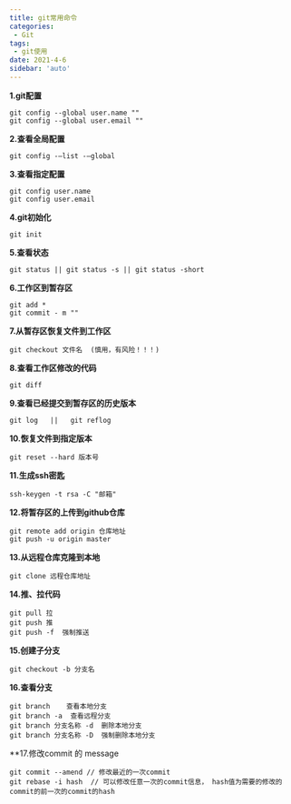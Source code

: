 ```yaml
---
title: git常用命令
categories: 
 - Git
tags:
 - git使用
date: 2021-4-6
sidebar: 'auto'
---
```


**1.git配置**
```shell
git config --global user.name ""
git config --global user.email ""
```

**2.查看全局配置**
```shell
git config -–list -–global
```

**3.查看指定配置**
```shell
git config user.name
git config user.email
```

**4.git初始化**
```shell
git init
```

**5.查看状态**
```shell
git status || git status -s || git status -short
```

**6.工作区到暂存区**
```shell
git add *
git commit - m ""
```

**7.从暂存区恢复文件到工作区**
```shell
git checkout 文件名  (慎用，有风险！！！)
```

**8.查看工作区修改的代码**
```shell
git diff
```

**9.查看已经提交到暂存区的历史版本**
```shell
git log   ||   git reflog
```

**10.恢复文件到指定版本**
```shell
git reset --hard 版本号
```

**11.生成ssh密匙**
```shell
ssh-keygen -t rsa -C "邮箱"
```

**12.将暂存区的上传到github仓库**
```shell
git remote add origin 仓库地址
git push -u origin master
```

**13.从远程仓库克隆到本地**
```shell
git clone 远程仓库地址
```

**14.推、拉代码**
```shell
git pull 拉
git push 推
git push -f  强制推送 
```

**15.创建子分支**
```shell
git checkout -b 分支名
```

**16.查看分支**
```shell
git branch    查看本地分支
git branch -a  查看远程分支
git branch 分支名称 -d  删除本地分支
git branch 分支名称 -D  强制删除本地分支
```
**17.修改commit 的 message
```shell
git commit --amend // 修改最近的一次commit
git rebase -i hash  // 可以修改任意一次的commit信息， hash值为需要的修改的commit的前一次的commit的hash
```